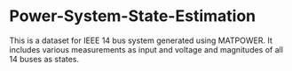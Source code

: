 # Power-System-State-Estimation
This is a dataset for IEEE 14 bus system generated using MATPOWER. It includes various measurements as input and voltage and magnitudes of all 14 buses as states. 
